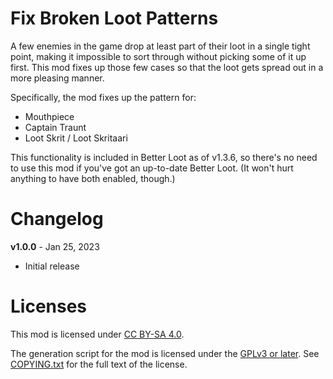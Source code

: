 Fix Broken Loot Patterns
========================

A few enemies in the game drop at least part of their loot in a single
tight point, making it impossible to sort through without picking some
of it up first.  This mod fixes up those few cases so that the loot
gets spread out in a more pleasing manner.

Specifically, the mod fixes up the pattern for:
* Mouthpiece
* Captain Traunt
* Loot Skrit / Loot Skritaari

This functionality is included in Better Loot as of v1.3.6, so there's
no need to use this mod if you've got an up-to-date Better Loot.  (It
won't hurt anything to have both enabled, though.)

Changelog
=========

**v1.0.0** - Jan 25, 2023
 * Initial release
 
Licenses
========

This mod is licensed under [CC BY-SA 4.0](https://creativecommons.org/licenses/by-sa/4.0/).

The generation script for the mod is licensed under the
[GPLv3 or later](https://www.gnu.org/licenses/quick-guide-gplv3.html).
See [COPYING.txt](../../COPYING.txt) for the full text of the license.

